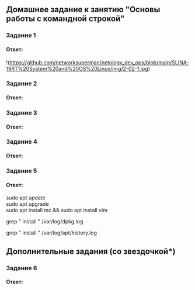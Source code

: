 ## Домашнее задание к занятию "Основы работы с командной строкой"

### Задание 1  

#### Ответ:  
!(https://github.com/networksuperman/netology_dev_ops/blob/main/SLINA-19/IT%20System%20and%20OS%20Linux/img/2-02-1.jpg)

### Задание 2  

#### Ответ:  

### Задание 3  

#### Ответ:  

### Задание 4  

#### Ответ:  

### Задание 5  

#### Ответ:  
sudo apt update  
sudo apt upgrade  
sudo apt install mc && sudo apt install vim

grep " install " /var/log/dpkg.log

grep " install " /var/log/apt/history.log



## Дополнительные задания (со звездочкой*)    
 
### Задание 6  

#### Ответ:  
